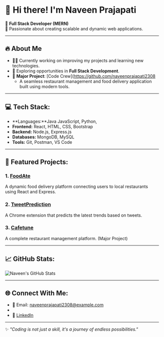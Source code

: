 # 👋 Hi there! I'm Naveen Prajapati

🚀 **Full Stack Developer (MERN)**  
🌟 Passionate about creating scalable and dynamic web applications.

---

## 🔥 About Me
- 👨‍💻 Currently working on improving my projects and learning new technologies.
- 💼 Exploring opportunities in **Full Stack Development**.
- 🎯 **Major Project**: [Code Crew]([https://github.com/naveenprajapati2308 ](https://github.com/naveenprajapati2308/Codecrew) 
  - A seamless restaurant management and food delivery application built using modern tools.

---

## 💻 Tech Stack:
- **Languages:**Java JavaScript, Python,
- **Frontend:** React, HTML, CSS, Bootstrap
- **Backend:** Node.js, Express.js
- **Databases:** MongoDB, MySQL
- **Tools:** Git, Postman, VS Code

---

## 🌟 Featured Projects:
### 1. [FoodAte](https://github.com/naveenprajapati2308/FoodAte)
A dynamic food delivery platform connecting users to local restaurants using React and Express.

### 2. [TweetPrediction](https://github.com/naveenprajapati2308/TweetPrediction)
A Chrome extension that predicts the latest trends based on tweets.

### 3. [Cafetune](https://github.com/naveenprajapati2308/Cafetune)
A complete restaurant management platform. (Major Project)

---

## 📈 GitHub Stats:
![Naveen's GitHub Stats](https://github-readme-stats.vercel.app/api?username=naveenprajapati2308&show_icons=true&theme=radical)

---

## 🌐 Connect With Me:
- 📧 Email: naveenprajapati2308@example.com
- 
- 💼 [LinkedIn](https://linkedin.com/in/naveenprajapati2308)

---

✨ *"Coding is not just a skill, it's a journey of endless possibilities."*  
